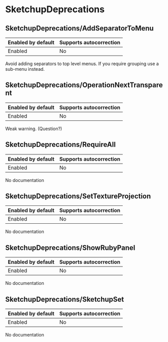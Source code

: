 # SketchupDeprecations

## SketchupDeprecations/AddSeparatorToMenu

Enabled by default | Supports autocorrection
--- | ---
Enabled | No

Avoid adding separators to top level menus. If you require grouping use
a sub-menu instead.

## SketchupDeprecations/OperationNextTransparent

Enabled by default | Supports autocorrection
--- | ---
Enabled | No

Weak warning. (Question?)

## SketchupDeprecations/RequireAll

Enabled by default | Supports autocorrection
--- | ---
Enabled | No

No documentation

## SketchupDeprecations/SetTextureProjection

Enabled by default | Supports autocorrection
--- | ---
Enabled | No

No documentation

## SketchupDeprecations/ShowRubyPanel

Enabled by default | Supports autocorrection
--- | ---
Enabled | No

No documentation

## SketchupDeprecations/SketchupSet

Enabled by default | Supports autocorrection
--- | ---
Enabled | No

No documentation
